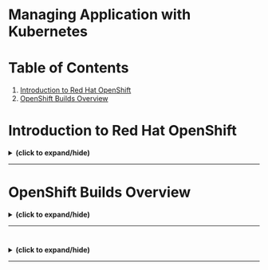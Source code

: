# Managing Application with Kubernetes

# Table of Contents
1. [Introduction to Red Hat OpenShift](#openShift_overview)
2. [OpenShift Builds Overview](#builds)


<a id="openShift_overview"></a>
# Introduction to Red Hat OpenShift
<details close>
<summary><b>(click to expand/hide)</b></summary>
<!-- MarkdownTOC -->

## Overview

OpenShift is an **enterprise-grade Kubernetes container platform** designed for hybrid cloud strategies, providing automated operations and a consistent application platform. It extends Kubernetes functionalities with additional features and services, enhancing the application lifecycle, CI/CD, monitoring, and more.

### Key Features

- **Scalable:** Can scale applications across hundreds of nodes instantly.
- **Hybrid Infrastructure:** Simplifies deployment and management in various environments.
- **Open Standards:** Uses Kubernetes and OCI containers for familiarity and portability.
- **Developer Tools:** Offers a comprehensive set of tools, multilanguage support, and integrations.
- **Automated Operations:** Streamlines processes like builds, deployments, scaling, and health management.
- **Enhanced Security:** Provides advanced controls, threat detection, and risk profiling.
- **Persistent Storage:** Supports stateful and stateless apps through enterprise storage solutions.
- **Extensive Ecosystem:** Includes additional services and integrations through partners.

### OpenShift vs. Kubernetes

- **Nature:** OpenShift is a comprehensive product, while Kubernetes is an open-source project.
- **Installation:** OpenShift has more constrained installation options compared to Kubernetes.
- **Flexibility:** Kubernetes offers more flexibility in configuration and extensions.
- **Security:** OpenShift enforces stricter security policies out-of-the-box.
- **User Experience:** OpenShift offers a more user-friendly interface and in-built functionalities.
- **CI/CD Integration:** OpenShift integrates with Jenkins, providing streamlined CI/CD processes.
- **Networking:** OpenShift includes out-of-the-box networking solutions, whereas Kubernetes relies on third-party plugins.

### OpenShift Architecture

- Based on **microservices** architecture.
- Core components include **REST APIs** and **controllers**.
- Utilizes **Docker** for container images and **Kubernetes** for orchestration.
- Enhancements for source code management, image management, application management, and user tracking.

### OpenShift Command Line Interface (CLI)

- **`oc`** is the primary CLI tool, extended to support OpenShift's unique features.
- Compatible with **Windows, Linux, and Mac**.
- Allows for direct interaction with project source, scripting operations, and managing projects during limited web console access.
- Incorporates a version of **`kubectl`** for Kubernetes compatibility.

### Conclusion

OpenShift enhances Kubernetes by offering a robust, enterprise-ready platform with comprehensive features for the complete application lifecycle. It simplifies many operational aspects, providing a user-friendly, secure, and scalable environment for deploying containerized applications in various infrastructures.

<!-- /MarkdownTOC -->
</details>

---

<a id="builds"></a>
# OpenShift Builds Overview
<details close>
<summary><b>(click to expand/hide)</b></summary>
<!-- MarkdownTOC -->

## Builds

- **Definition**: A build is a process of transforming input sources (like source code) into a new, runnable object - usually a container image.
- **BuildConfig**: A crucial component that defines the build strategy and the source of the build.

## Build Strategies

- **Source-to-Image (S2I)**:
  - Combines source code with a base image to produce a new image.
  - Avoids the need for a Dockerfile.
- **Docker**:
  - Requires a Dockerfile and related artifacts.
  - Uses the `docker build` command internally.
- **Custom**:
  - User-defined build process where you create your own builder image.
  - Used for advanced use-cases beyond the standard build strategies.

## Build Inputs

- Sources for build content can include:
  - Inline Dockerfile definitions.
  - Content from existing images.
  - Git repositories.
  - Binary or Local inputs.
  - Input secrets.
  - External artifacts.

*Note*: Multiple inputs can merge in a single build, and precedence rules apply (e.g., an inline Dockerfile overrides an external one).

## ImageStreams

- Abstracts the referencing of container images within OpenShift.
- Does not store the image data itself but references to images in registries.
- Supports tagging (e.g., latest, dev, test) and automated updates/rollbacks.
- Simplifies deployment processes by referencing an image stream tag instead of specific image URLs.

## Automating Builds with Triggers

- **Webhook triggers**:
  - Automated way to invoke new builds upon events, like code updates in a Git repository.
- **Image change triggers**:
  - Monitors for updates in the base image and triggers a new build when changes are detected.
- **Configuration change triggers**:
  - Initiates builds when there are updates in the BuildConfig itself.

## BuildConfig Specification

- Defines details about the build, including source, strategy, output, and triggers.
- The strategy section specifies the build strategy (e.g., S2I, Docker, Custom).
- The output section defines where the resultant image will be pushed.

## Source-to-Image (S2I) Process

- Designed for simplicity and maintaining reproducibility.
- Integrates source code with a builder image without the need for Dockerfiles.

## Docker Build Strategy

- Involves the use of a Dockerfile to dictate how the build process should occur.
- Four implementation methods are outlined in the video.

## Custom Build Strategy

- Offers the most flexibility but requires a custom builder image with embedded build logic.
- Suitable for complex build scenarios not covered by S2I or Docker builds.

## Continuous Integration/Continuous Deployment (CI/CD)

- Emphasizes the need for automation in the build and deployment phases.
- Facilitates consistent and rapid application updates.

## Conclusion

- Builds are foundational to working with containerized applications in OpenShift.
- Different strategies (S2I, Docker, Custom) cater to various use-cases and complexity levels.
- ImageStreams offer a level of abstraction and convenience, working in tandem with builds for a streamlined application update process.
- Automation and CI/CD integration are vital for efficient and reliable application delivery.

<!-- /MarkdownTOC -->
</details>

---

<a id="binary"></a>
# 
<details close>
<summary><b>(click to expand/hide)</b></summary>
<!-- MarkdownTOC -->



<!-- /MarkdownTOC -->
</details>

---
